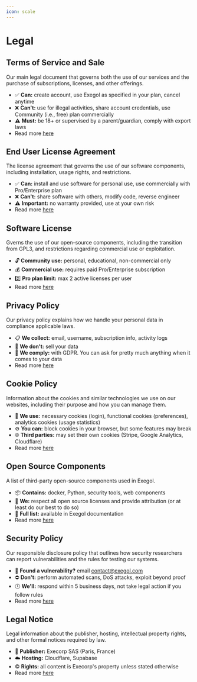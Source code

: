 ```yaml
---
icon: scale
---
```


# Legal

## Terms of Service and Sale
Our main legal document that governs both the use of our services and the purchase of subscriptions, licenses, and other offerings.

- :white_check_mark: **Can:** create account, use Exegol as specified in your plan, cancel anytime
- :x: **Can't:** use for illegal activities, share account credentials, use Community (i.e., free) plan commercially
- :warning: **Must:** be 18+ or supervised by a parent/guardian, comply with export laws
- Read more [here](./terms-of-service.md)

## End User License Agreement 
The license agreement that governs the use of our software components, including installation, usage rights, and restrictions.

- :white_check_mark: **Can:** install and use software for personal use, use commercially with Pro/Enterprise plan
- :x: **Can't:** share software with others, modify code, reverse engineer
- :warning: **Important:** no warranty provided, use at your own risk
- Read more [here](./eula.md)

## Software License
Gverns the use of our open-source components, including the transition from GPL3, and restrictions regarding commercial use or exploitation.

- :unlock: **Community use:** personal, educational, non-commercial only
- :moneybag: **Commercial use:** requires paid Pro/Enterprise subscription
- :two: **Pro plan limit:** max 2 active licenses per user
- Read more [here](./software-license.md)

## Privacy Policy
Our privacy policy explains how we handle your personal data in compliance applicable laws.

- :clipboard: **We collect:** email, username, subscription info, activity logs
- :no_entry_sign: **We don't:** sell your data
- :scroll: **We comply:** with GDPR. You can ask for pretty much anything when it comes to your data
- Read more [here](./privacy-policy.md)

## Cookie Policy
Information about the cookies and similar technologies we use on our websites, including their purpose and how you can manage them.

- :cookie: **We use:** necessary cookies (login), functional cookies (preferences), analytics cookies (usage statistics)
- :gear: **You can:** block cookies in your browser, but some features may break
- :globe_with_meridians: **Third parties:** may set their own cookies (Stripe, Google Analytics, Cloudflare)
- Read more [here](./cookie-policy.md)

## Open Source Components
A list of third-party open-source components used in Exegol.

- :package: **Contains:** docker, Python, security tools, web components
- :handshake: **We:** respect all open source licenses and provide attribution (or at least do our best to do so)
- :page_facing_up: **Full list:** available in Exegol documentation
- Read more [here](./open-source-components.md)

## Security Policy
Our responsible disclosure policy that outlines how security researchers can report vulnerabilities and the rules for testing our systems.

- :bug: **Found a vulnerability?** email contact@exegol.com
- :no_entry: **Don't:** perform automated scans, DoS attacks, exploit beyond proof
- :clock5: **We'll:** respond within 5 business days, not take legal action if you follow rules
- Read more [here](./security-policy.md)

## Legal Notice
Legal information about the publisher, hosting, intellectual property rights, and other formal notices required by law.

- :office: **Publisher:** Execorp SAS (Paris, France)
- :cloud: **Hosting:** Cloudflare, Supabase
- :copyright: **Rights:** all content is Execorp's property unless stated otherwise
- Read more [here](./legal-notice.md)